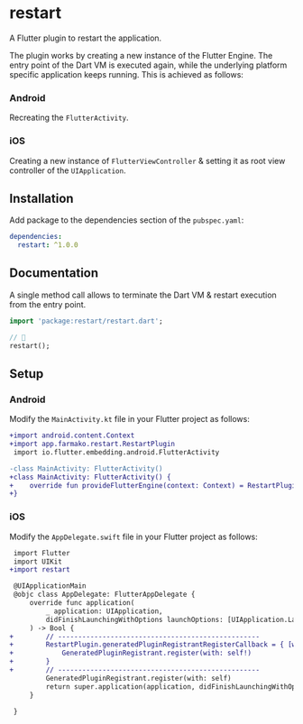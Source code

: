 # restart

A Flutter plugin to restart the application.

The plugin works by creating a new instance of the Flutter Engine. The entry point of the Dart VM is executed again, while the underlying platform specific application keeps running. This is achieved as follows:

### Android

Recreating the `FlutterActivity`.

### iOS

Creating a new instance of `FlutterViewController` & setting it as root view controller of the `UIApplication`.

## Installation

Add package to the dependencies section of the `pubspec.yaml`:

```yaml
dependencies:
  restart: ^1.0.0
```

## Documentation

A single method call allows to terminate the Dart VM & restart execution from the entry point.

```dart
import 'package:restart/restart.dart';

// 🎉
restart();
```

## Setup

### Android

Modify the `MainActivity.kt` file in your Flutter project as follows:

```diff
+import android.content.Context
+import app.farmako.restart.RestartPlugin
 import io.flutter.embedding.android.FlutterActivity

-class MainActivity: FlutterActivity()
+class MainActivity: FlutterActivity() {
+    override fun provideFlutterEngine(context: Context) = RestartPlugin.provideFlutterEngine()
+}
```

### iOS

Modify the `AppDelegate.swift` file in your Flutter project as follows:

```diff
 import Flutter
 import UIKit
+import restart

 @UIApplicationMain
 @objc class AppDelegate: FlutterAppDelegate {
     override func application(
         _ application: UIApplication,
         didFinishLaunchingWithOptions launchOptions: [UIApplication.LaunchOptionsKey: Any]?
     ) -> Bool {
+        // --------------------------------------------------
+        RestartPlugin.generatedPluginRegistrantRegisterCallback = { [weak self] in
+            GeneratedPluginRegistrant.register(with: self!)
+        }
+        // --------------------------------------------------
         GeneratedPluginRegistrant.register(with: self)
         return super.application(application, didFinishLaunchingWithOptions: launchOptions)
     }

 }
```
